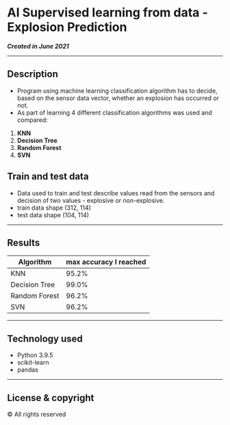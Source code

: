 # AI Supervised learning from data - Explosion Prediction
***Created in June 2021***

---

## Description
- Program using machine learning classification algorithm has to decide, based on the sensor data vector, whether an explosion has occurred or not.
- As part of learning 4 different classification algorithms was used and compared:

1. **KNN**
2. **Decision Tree**
3. **Random Forest**
4. **SVN**

## Train and test data
- Data used to train and test describe values read from the sensors and decision of two values - explosive or non-explosive.
- train data shape (312, 114)
- test data shape (104, 114)
---

## Results
Algorithm       | max accuracy I reached    |
 -------------- | ------------------------- |
KNN             |           95.2%           |
Decision Tree   |           99.0%           |
Random Forest   |           96.2%           |
SVN             |           96.2%           |

---

## Technology used
+ Python 3.9.5
+ scikit-learn
+ pandas

---

## License & copyright
© All rights reserved
